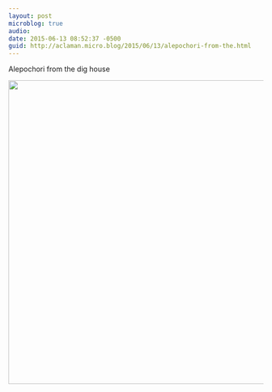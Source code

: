 ```yaml
---
layout: post
microblog: true
audio: 
date: 2015-06-13 08:52:37 -0500
guid: http://aclaman.micro.blog/2015/06/13/alepochori-from-the.html
---
```

Alepochori from the dig house

<img src="http://micro.alexclaman.com/uploads/2018/16f64fb2d4.jpg" width="600" height="600" />
